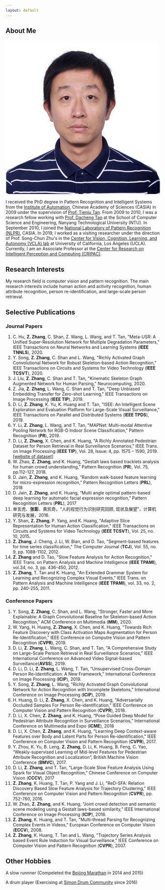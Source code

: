 ```yaml
---
layout: default
---
```


## About Me

<img class="profile-picture" src="zhangzhang.jpg">

I received the PhD degree in Pattern Recognition and Intelligent Systems from the [Institute of Automation](http://www.ia.ac.cn/), Chinese Academy of Sciences (CASIA) in 2009 under the supervision of [Prof. Tieniu Tan](http://cripac.ia.ac.cn/CN/column/item83.shtml). From 2009 to 2010, I was a research fellow working with [Prof. Dacheng Tao](https://sydney.edu.au/engineering/people/dacheng.tao.php) at the School of Computer Science and Engineering, Nanyang Technological University (NTU). In September 2010, I joined the [National Laboratory of Pattern Recognition (NLPR)](http://www.nlpr.ia.ac.cn/CN/model/index.shtml), CASIA. In 2019, I worked as a visiting researcher under the direction of Prof. Song-Chun Zhu's in the [Center for Vision, Cognition, Learning, and Autonomy (VCLA) lab](http://vcla.stat.ucla.edu/) at University of California, Los Angeles (UCLA). Currently, I am an Associate Professor at the [Center for Research on Intelligent Perception and Computing (CRIPAC)](http://cripac.ia.ac.cn/).  

## Research Interests

My research field is computer vision and pattern recognition. The main research interests include human action and activity recognition, human attribute recognition, person re-identification, and large-scale person retrieval.

## Selective Publications

### Journal Papers
1. C. Hu, <b>Z. Zhang</b>, C. Shan, Z. Wang, L. Wang, and T. Tan, "Meta-USR: A Unified Super-Resolution Network for Multiple Degradation Parameters," IEEE Transactions on Neural Networks and Learning Systems (<b>IEEE TNNLS</b>), 2020.
2. Y. Song, <b>Z. Zhang</b>, C. Shan and L. Wang, "Richly Activated Graph Convolutional Network for Robust Skeleton-based Action Recognition," IEEE Transactions on Circuits and Systems for Video Technology (<b>IEEE TCSVT</b>), 2020.
3. J. Liu, <b>Z. Zhang</b>, C. Shan and T. Tan, "Kinematic Skeleton Graph Augmented Network for Human Parsing," Neurocomputing, 2020.
4. Z. Jia, <b>Z. Zhang</b>, L. Wang, C. Shan and T. Tan, "Deep Unbiased Embedding Transfer for Zero-shot Learning," IEEE Transactions on Image Processing (<b>IEEE TIP</b>), 2019.
5. D. Li, <b>Z. Zhang</b>, K. Yu, K. Huang and T. Tan, "ISEE: An Intelligent Scene Exploration and Evaluation Platform for Large-Scale Visual Surveillance," IEEE Transactions on Parallel and Distributed Systems (<b>IEEE TPDS</b>), 2019.
6. Y. Li, <b>Z. Zhang</b>, L. Wang, and T. Tan, "MAPNet: Multi-modal Attentive Pooling Network for RGB-D Indoor Scene Classification," Pattern Recognition (<b>PR</b>), 2019.
7. D. Li, <b>Z. Zhang</b>, X. Chen, and K. Huang, "A Richly Annotated Pedestrian Dataset for Person Retrieval in Real Surveillance Scenarios," IEEE Trans. on Image Processing (<b>IEEE TIP</b>), Vol. 28, Issue: 4, pp. 1575 – 1590, 2019. [[website of dataset]](https://github.com/dangweili/RAP)
8. W. Zhao, <b>Z. Zhang</b>, and K. Huang, “Gestalt laws based tracklets analysis for human crowd understanding,” Pattern Recognition (<b>PR</b>), Vol. 75, pp.112-127, 2018.
9.	D. Jain, <b>Z. Zhang</b>, and K. Huang, “Random walk-based feature learning for micro-expression recognition,” Pattern Recognition Letters (<b>PRL</b>), 2018
10.	D. Jain, <b>Z. Zhang</b>, and K. Huang, “Multi angle optimal pattern-based deep learning for automatic facial expression recognition,” Pattern Recognition Letters (<b>PRL</b>), 2017
11.	单言虎、<b>张彰</b>、黄凯奇，“人的视觉行为识别研究回顾, 现状及展望”，计算机研究与发展，2016.
12. Y. Shan,  <b>Z. Zhang</b>, P. Yang, and K. Huang, "Adaptive Slice Representation for Human Action Classification," IEEE Transactions on Circuits and Systems for Video Technology (<b>IEEE TCSVT</b>), Vol. 25, no. 10, 2015.
13. <b>Z. Zhang</b>, J. Cheng, J. Li, W. Bian, and D. Tao, "Segment-based features for time series classification," The Computer Journal (<b>TCJ</b>), Vol. 55, no. 9, pp. 1088-1102, 2012.
14. <b>Z. Zhang</b> and D. Tao, "Slow Feature Analysis for Action Recognition," IEEE Trans. on Pattern Analysis and Machine Intelligence (<b>IEEE TPAMI</b>), vol.34, no. 3, pp. 436-450, 2012.
15. <b>Z. Zhang</b>, T. Tan and K. Huang, "An Extended Grammar System for Learning and Recognizing Complex Visual Events," IEEE Trans. on Pattern Analysis and Machine Intelligence (<b>IEEE TPAMI</b>), vol. 33, no. 2, pp. 240-255, 2011.

### Conference Papers
1. Y. Song, <b>Z. Zhang</b>, C. Shan, and L. Wang, "Stronger, Faster and More Explainable: A Graph Convolutional Baseline for Skeleton-based Action Recognition," ACM Conference on Multimedia (<b>MM</b>), 2020.
2. W. Yang, H. Huang, <b>Z. Zhang</b>, X. Chen, and K. Huang, "Towards Rich Feature Discovery with Class Activation Maps Augmentation for Person Re-Identification," IEEE Conference on Computre Vision and Pattern Recognition (<b>CVPR</b>), 2019.
3. D. Li, <b>Z. Zhang</b>, L. Wang, C. Shan, and T. Tan, "A Comprehensive Study on Large-Scale Person Retrieval in Real Surveillance Scenarios," IEEE International Conference on Advanced Video Signal-based Surveillance(<b>AVSS</b>), 2019.
4. D. Li, D. Li, <b>Z. Zhang</b>, L. Wang, T. Tan, "Unsupervised Cross-Domain Person Re-Identification: A New Framework," International Conference on Image Processing (<b>ICIP</b>), 2019.
5. Y. Song, <b>Z. Zhang</b>, L. Wang, "Richly Activated Graph Convolutional Network for Action Recognition with Incomplete Skeletons," International Conference on Image Processing (<b>ICIP</b>), 2019.
6. H. Huang, D. Li, <b>Z. Zhang</b>, X. Chen, and K. Huang, "Adversarially Occluded Samples For Person Re-identification," IEEE Conference on Computer Vision and Pattern Recognition (<b>CVPR</b>), 2018.
7. D. Li, X. Chen, <b>Z. Zhang</b>, and K. Huang, “Pose Guided Deep Model for Pedestrian Attribute Recognition in Surveillance Scenarios,” International Conference on Multimedia and Expo (<b>ICME</b>), 2018
8. D. Li, X. Chen, <b>Z. Zhang</b>, and K. Huang, "Learning Deep Context-aware Features over Body and Latent Parts for Person Re-identification," IEEE Conference on Computer Vision and Pattern Recognition (<b>CVPR</b>), 2017.
9. Y. Zhou, K. Yu, B. Leng, <b>Z. Zhang</b>, D. Li, K. Huang, B. Feng, C. Yao, “Weakly-supervised Learning of Mid-level Features for Pedestrian Attribute Recognition and Localization”, British Machine Vision Conference (<b>BMVC</b>), 2017.
10. D. Li, <b>Z. Zhang</b>, and T. Tan, “Large-Scale Slow Feature Analysis Using Spark for Visual Object Recognition,” Chinese Conference on Computer Vision (<b>CCCV</b>), 2017
11. <b>Z. Zhang</b>, K. Huang, T. Tan, P. Yang and J. Li, "ReD-SFA: Relation Discovery Based Slow Feature Analysis for Trajectory Clustering," IEEE Conference on Computer Vision and Pattern Recognition (<b>CVPR</b>), pp. 752-760, 2016.
12.	W. Zhao, <b>Z. Zhang</b>, and K. Huang, “Joint crowd detection and semantic scene modeling using a Gestalt laws-based similarity,” IEEE International Conference on Image Processing (<b>ICIP</b>), 2016.
13. <b>Z. Zhang</b>, K. Huang, and T. Tan, "Multi-thread Parsing for Recognizing Complex Events in Videos," European Conference on Computer Vision (<b>ECCV</b>), 2008.
14. <b>Z. Zhang</b>, K. Huang, T. Tan and L. Wang, "Trajectory Series Analysis based  Event Rule Induction for Visual Surveillance," IEEE Conference on Computer Vision and Pattern Recognition (<b>CVPR</b>), 2007.

## Other Hobbies

A slow runnner (Compeleted the [Beijing Marathan](http://www.beijing-marathon.com/) in 2014 and 2015)

A drum player (Exercising at [Simon Drum Community](http://www.simondrum.cn/) since 2016)

